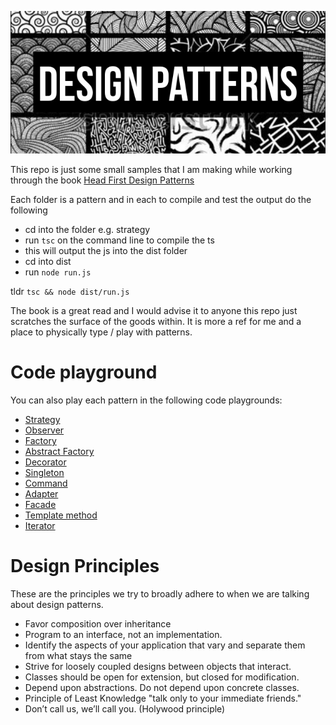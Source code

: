 ![Design Patterns](https://github.com/sirJiggles/designPatterns/blob/master/patterns.png)

This repo is just some small samples that I am making while working through the book [Head First Design Patterns](https://www.amazon.de/First-Design-Patterns-Brain-Friendly/dp/0596007124)

Each folder is a pattern and in each to compile and test the output do the following

- cd into the folder e.g. strategy
- run `tsc` on the command line to compile the ts
- this will output the js into the dist folder
- cd into dist
- run `node run.js`

tldr `tsc && node dist/run.js`

The book is a great read and I would advise it to anyone this repo just scratches the surface of the goods within. It is more a ref for me and a place to physically type / play with patterns.

# Code playground

You can also play each pattern in the following code playgrounds:

- [Strategy](https://codesandbox.io/embed/github/sirJiggles/designPatterns/tree/master/strategy)
- [Observer](https://codesandbox.io/embed/github/sirJiggles/designPatterns/tree/master/observer)
- [Factory](https://codesandbox.io/embed/github/sirJiggles/designPatterns/tree/master/factory)
- [Abstract Factory](https://codesandbox.io/embed/github/sirJiggles/designPatterns/tree/master/abstract-factory)
- [Decorator](https://codesandbox.io/embed/github/sirJiggles/designPatterns/tree/master/decorator)
- [Singleton](https://codesandbox.io/embed/github/sirJiggles/designPatterns/tree/master/singleton)
- [Command](https://codesandbox.io/embed/github/sirJiggles/designPatterns/tree/master/command)
- [Adapter](https://codesandbox.io/embed/github/sirJiggles/designPatterns/tree/master/adapter)
- [Facade](https://codesandbox.io/embed/github/sirJiggles/designPatterns/tree/master/facade)
- [Template method](https://codesandbox.io/embed/github/sirJiggles/designPatterns/tree/master/template-method)
- [Iterator](https://codesandbox.io/embed/github/sirJiggles/designPatterns/tree/master/iterator)

# Design Principles

These are the principles we try to broadly adhere to when we are talking about design patterns.

- Favor composition over inheritance
- Program to an interface, not an implementation.
- Identify the aspects of your application that vary and separate them from what stays the same
- Strive for loosely coupled designs between objects that interact.
- Classes should be open for extension, but closed for modification.
- Depend upon abstractions. Do not depend upon concrete classes.
- Principle of Least Knowledge "talk only to your immediate friends."
- Don’t call us, we’ll call you. (Holywood principle)
